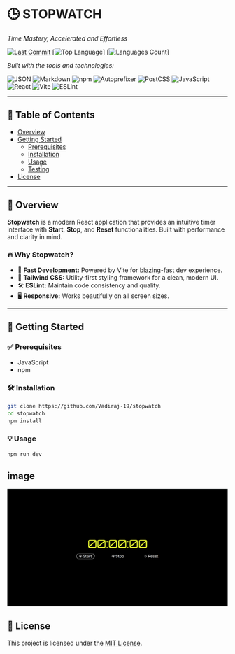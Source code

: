 


# 🕒 STOPWATCH

_Time Mastery, Accelerated and Effortless_

[![Last Commit](https://img.shields.io/github/last-commit/Vadiraj-19/stopwatch?style=flat&logo=git&logoColor=white&color=0080ff)](https://github.com/Vadiraj-19/stopwatch/commits/main)
[![Top Language](https://img.shields.io/github/languages/top/Vadiraj-19/stopwatch?style=flat&color=0080ff)]
[![Languages Count](https://img.shields.io/github/languages/count/Vadiraj-19/stopwatch?style=flat&color=0080ff)]

_Built with the tools and technologies:_

![JSON](https://img.shields.io/badge/JSON-000000.svg?style=flat&logo=JSON&logoColor=white)
![Markdown](https://img.shields.io/badge/Markdown-000000.svg?style=flat&logo=Markdown&logoColor=white)
![npm](https://img.shields.io/badge/npm-CB3837.svg?style=flat&logo=npm&logoColor=white)
![Autoprefixer](https://img.shields.io/badge/Autoprefixer-DD3735.svg?style=flat&logo=Autoprefixer&logoColor=white)
![PostCSS](https://img.shields.io/badge/PostCSS-DD3A0A.svg?style=flat&logo=PostCSS&logoColor=white)
![JavaScript](https://img.shields.io/badge/JavaScript-F7DF1E.svg?style=flat&logo=JavaScript&logoColor=black)
![React](https://img.shields.io/badge/React-61DAFB.svg?style=flat&logo=React&logoColor=black)
![Vite](https://img.shields.io/badge/Vite-646CFF.svg?style=flat&logo=Vite&logoColor=white)
![ESLint](https://img.shields.io/badge/ESLint-4B32C3.svg?style=flat&logo=ESLint&logoColor=white)

---

## 📑 Table of Contents

- [Overview](#overview)  
- [Getting Started](#getting-started)  
  - [Prerequisites](#prerequisites)  
  - [Installation](#installation)  
  - [Usage](#usage)  
  - [Testing](#testing)  
- [License](#license)  

---

## 🧭 Overview

**Stopwatch** is a modern React application that provides an intuitive timer interface with **Start**, **Stop**, and **Reset** functionalities. Built with performance and clarity in mind.

### 🔥 Why Stopwatch?

- 🚀 **Fast Development:** Powered by Vite for blazing-fast dev experience.  
- 🎨 **Tailwind CSS:** Utility-first styling framework for a clean, modern UI.  
- 🛠️ **ESLint:** Maintain code consistency and quality.  
- 🖥️ **Responsive:** Works beautifully on all screen sizes.

---

## 🚀 Getting Started

### ✅ Prerequisites

- JavaScript  
- npm

### 🛠 Installation

```bash
git clone https://github.com/Vadiraj-19/stopwatch
cd stopwatch
npm install
````

### 💡 Usage

```bash
npm run dev
```

## image

![image](https://github.com/Vadiraj-19/stopwatch/blob/main/stopwatch.png)

## 📝 License

This project is licensed under the [MIT License](LICENSE).






